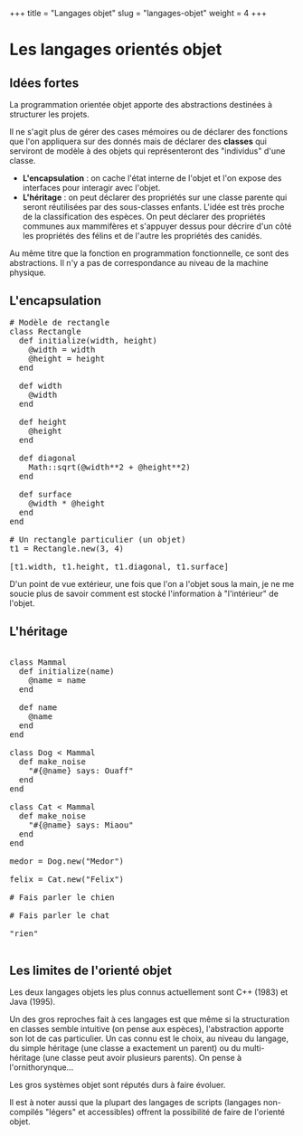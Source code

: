 +++
title = "Langages objet"
slug = "langages-objet"
weight = 4
+++

# Les langages orientés objet

## Idées fortes

La programmation orientée objet apporte des abstractions destinées à structurer les projets.

Il ne s'agit plus de gérer des cases mémoires ou de déclarer des fonctions que l'on appliquera sur des donnés mais de déclarer des **classes** qui serviront de modèle à des objets qui représenteront des "individus" d'une classe.

- **L'encapsulation** : on cache l'état interne de l'objet et l'on expose des interfaces pour interagir avec l'objet.
- **L'héritage** : on peut déclarer des propriétés sur une classe parente qui seront réutilisées par des sous-classes enfants. L'idée est très proche de la classification des espèces. On peut déclarer des propriétés communes aux mammifères et s'appuyer dessus pour décrire d'un côté les propriétés des félins et de l'autre les propriétés des canidés.

Au même titre que la fonction en programmation fonctionnelle, ce sont des abstractions. Il n'y a pas de correspondance au niveau de la machine physique.

## L'encapsulation

<pre class="language-klipse-eval-ruby">
# Modèle de rectangle
class Rectangle
  def initialize(width, height)
    @width = width
    @height = height
  end
  
  def width
    @width
  end
  
  def height
    @height
  end
  
  def diagonal
    Math::sqrt(@width**2 + @height**2)
  end
  
  def surface
    @width * @height
  end
end

# Un rectangle particulier (un objet)
t1 = Rectangle.new(3, 4)

[t1.width, t1.height, t1.diagonal, t1.surface]
</pre>

D'un point de vue extérieur, une fois que l'on a l'objet sous la main, je ne me soucie plus de savoir comment est stocké l'information à "l'intérieur" de l'objet.

## L'héritage

<pre class="language-klipse-eval-ruby">

class Mammal
  def initialize(name)
    @name = name
  end
  
  def name
    @name
  end
end

class Dog < Mammal
  def make_noise
    "#{@name} says: Ouaff"
  end
end

class Cat < Mammal
  def make_noise
    "#{@name} says: Miaou"
  end
end

medor = Dog.new("Medor")

felix = Cat.new("Felix")

# Fais parler le chien

# Fais parler le chat

"rien"

</pre>

## Les limites de l'orienté objet

Les deux langages objets les plus connus actuellement sont C++ (1983) et Java (1995).

Un des gros reproches fait à ces langages est que même si la structuration en classes semble intuitive (on pense aux espèces), l'abstraction apporte son lot de cas particulier. Un cas connu est le choix, au niveau du langage, du simple héritage (une classe a exactement un parent) ou du multi-héritage (une classe peut avoir plusieurs parents). On pense à l'ornithorynque...

Les gros systèmes objet sont réputés durs à faire évoluer.

Il est à noter aussi que la plupart des langages de scripts (langages non-compilés "légers" et accessibles) offrent la possibilité de faire de l'orienté objet.
